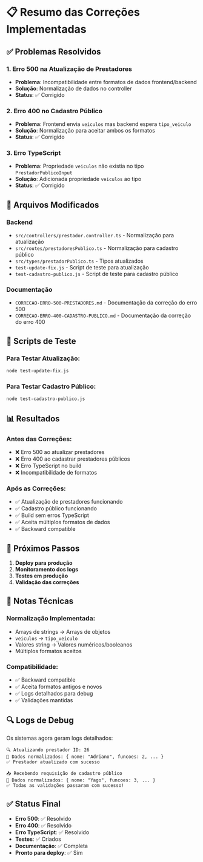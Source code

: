 # 📋 Resumo das Correções Implementadas

## ✅ **Problemas Resolvidos**

### 1. **Erro 500 na Atualização de Prestadores**
- **Problema**: Incompatibilidade entre formatos de dados frontend/backend
- **Solução**: Normalização de dados no controller
- **Status**: ✅ Corrigido

### 2. **Erro 400 no Cadastro Público**
- **Problema**: Frontend envia `veiculos` mas backend espera `tipo_veiculo`
- **Solução**: Normalização para aceitar ambos os formatos
- **Status**: ✅ Corrigido

### 3. **Erro TypeScript**
- **Problema**: Propriedade `veiculos` não existia no tipo `PrestadorPublicoInput`
- **Solução**: Adicionada propriedade `veiculos` ao tipo
- **Status**: ✅ Corrigido

## 🔧 **Arquivos Modificados**

### Backend
- `src/controllers/prestador.controller.ts` - Normalização para atualização
- `src/routes/prestadoresPublico.ts` - Normalização para cadastro público
- `src/types/prestadorPublico.ts` - Tipos atualizados
- `test-update-fix.js` - Script de teste para atualização
- `test-cadastro-publico.js` - Script de teste para cadastro público

### Documentação
- `CORRECAO-ERRO-500-PRESTADORES.md` - Documentação da correção do erro 500
- `CORRECAO-ERRO-400-CADASTRO-PUBLICO.md` - Documentação da correção do erro 400

## 🧪 **Scripts de Teste**

### Para Testar Atualização:
```bash
node test-update-fix.js
```

### Para Testar Cadastro Público:
```bash
node test-cadastro-publico.js
```

## 📊 **Resultados**

### Antes das Correções:
- ❌ Erro 500 ao atualizar prestadores
- ❌ Erro 400 ao cadastrar prestadores públicos
- ❌ Erro TypeScript no build
- ❌ Incompatibilidade de formatos

### Após as Correções:
- ✅ Atualização de prestadores funcionando
- ✅ Cadastro público funcionando
- ✅ Build sem erros TypeScript
- ✅ Aceita múltiplos formatos de dados
- ✅ Backward compatible

## 🚀 **Próximos Passos**

1. **Deploy para produção**
2. **Monitoramento dos logs**
3. **Testes em produção**
4. **Validação das correções**

## 📝 **Notas Técnicas**

### Normalização Implementada:
- Arrays de strings → Arrays de objetos
- `veiculos` → `tipo_veiculo`
- Valores string → Valores numéricos/booleanos
- Múltiplos formatos aceitos

### Compatibilidade:
- ✅ Backward compatible
- ✅ Aceita formatos antigos e novos
- ✅ Logs detalhados para debug
- ✅ Validações mantidas

## 🔍 **Logs de Debug**

Os sistemas agora geram logs detalhados:
```
🔍 Atualizando prestador ID: 26
📝 Dados normalizados: { nome: "Adriano", funcoes: 2, ... }
✅ Prestador atualizado com sucesso

📥 Recebendo requisição de cadastro público
📝 Dados normalizados: { nome: "Yago", funcoes: 3, ... }
✅ Todas as validações passaram com sucesso!
```

## ✅ **Status Final**

- **Erro 500**: ✅ Resolvido
- **Erro 400**: ✅ Resolvido  
- **Erro TypeScript**: ✅ Resolvido
- **Testes**: ✅ Criados
- **Documentação**: ✅ Completa
- **Pronto para deploy**: ✅ Sim 